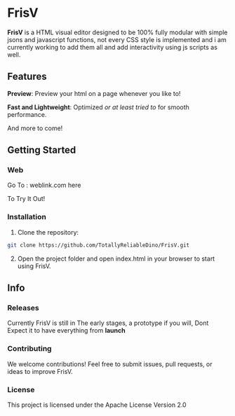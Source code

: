 # FrisV

**FrisV** is a HTML visual editor designed to be 100% fully modular with simple jsons and javascript functions, not every CSS style is implemented and i am currently working to add them all and add interactivity using js scripts as well.


## Features

**Preview**: Preview your html on a page whenever you like to!

**Fast and Lightweight**: Optimized *or at least tried to* for smooth performance.

And more to come!

## Getting Started

### Web
Go To : weblink.com here

To Try It Out!

### Installation
1. Clone the repository:

```bash
git clone https://github.com/TotallyReliableDino/FrisV.git

```

2. Open the project folder and open index.html in your browser to start using FrisV.

## Info

### Releases 
Currently FrisV is still in The early stages, a prototype if you will,
Dont Expect it to have everything from **launch**

### Contributing

We welcome contributions! Feel free to submit issues, pull requests, or ideas to improve FrisV.

### License

This project is licensed under the Apache License Version 2.0
